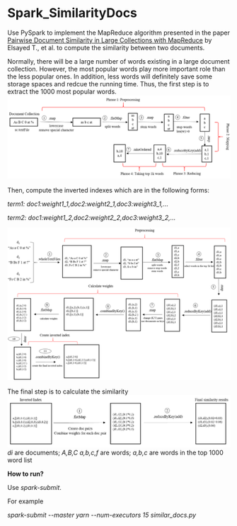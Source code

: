 # Spark_SimilarityDocs
Use PySpark to implement the MapReduce algorithm presented in the paper [Pairwise Document Similarity in Large Collections with MapReduce](https://www.aclweb.org/anthology/P/P08/P08-2067.pdf) by Elsayed T., et al. to compute the similarity between two documents. 

Normally, there will be a large number of words existing in a large document collection. However, the most popular words play more important role than the less popular ones. In addition, less words will definitely save some storage spaces and redcue the running time. Thus, the first step is to extract the 1000 most popular words. 
![1000 most popular words](https://github.com/duongnb09/Spark_SimilarityDocs/blob/master/docs/images/word_count.png "Top 1000 words")

Then, compute the inverted indexes which are in the following forms:

*term1: doc1:weight1_1,doc2:weight2_1,doc3:weight3_1,…*

*term2: doc1:weight1_2,doc2:weight2_2,doc3:weight3_2,…*

![Inverted index](https://github.com/duongnb09/Spark_SimilarityDocs/blob/master/docs/images/inverted_index.png "Inverted Index")

The final step is to calculate the similarity
![Similarity matrix](https://github.com/duongnb09/Spark_SimilarityDocs/blob/master/docs/images/similarity_matrix.png "Similarity Matrix")
*di* are documents; *A,B,C a,b,c,f* are words; *a,b,c* are words in the top 1000 word list

**How to run?**

Use *spark-submit*.

For example

*spark-submit --master yarn --num-executors 15 similar_docs.py*

